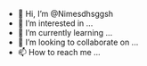 - 👋 Hi, I’m @Nimesdhsggsh
- 👀 I’m interested in ...
- 🌱 I’m currently learning ...
- 💞️ I’m looking to collaborate on ...
- 📫 How to reach me ...

<!---
Nimesdhsggsh/Nimesdhsggsh is a ✨ special ✨ repository because its `README.md` (this file) appears on your GitHub profile.
You can click the Preview link to take a look at your changes.
--->
